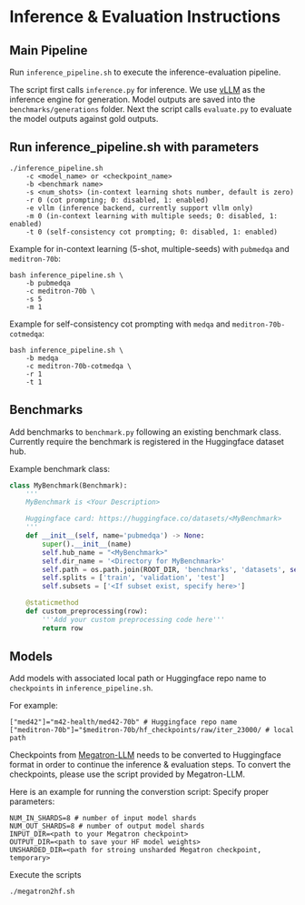 # Inference & Evaluation Instructions

## Main Pipeline

Run `inference_pipeline.sh` to execute the inference-evaluation pipeline.

The script first calls `inference.py` for inference. We use [vLLM](https://github.com/vllm-project/vllm) as the inference engine for generation. Model outputs are saved into the `benchmarks/generations` folder. Next the script calls `evaluate.py` to evaluate the model outputs against gold outputs.

## Run inference_pipeline.sh with parameters

    ./inference_pipeline.sh
        -c <model_name> or <checkpoint_name>
        -b <benchmark name>
        -s <num_shots> (in-context learning shots number, default is zero)
        -r 0 (cot prompting; 0: disabled, 1: enabled)
        -e vllm (inference backend, currently support vllm only)
        -m 0 (in-context learning with multiple seeds; 0: disabled, 1: enabled)
        -t 0 (self-consistency cot prompting; 0: disabled, 1: enabled)

Example for in-context learning (5-shot, multiple-seeds) with `pubmedqa` and `meditron-70b`:

    bash inference_pipeline.sh \
        -b pubmedqa
        -c meditron-70b \
        -s 5
        -m 1

Example for self-consistency cot prompting with `medqa` and `meditron-70b-cotmedqa`:

    bash inference_pipeline.sh \
        -b medqa
        -c meditron-70b-cotmedqa \
        -r 1
        -t 1

## Benchmarks

Add benchmarks to `benchmark.py` following an existing benchmark class. Currently require the benchmark is registered in the Huggingface dataset hub.

Example benchmark class:

```python
class MyBenchmark(Benchmark):
    '''
    MyBenchmark is <Your Description>

    Huggingface card: https://huggingface.co/datasets/<MyBenchmark>
    '''
    def __init__(self, name='pubmedqa') -> None:
        super().__init__(name)
        self.hub_name = "<MyBenchmark>"
        self.dir_name = '<Directory for MyBenchmark>'
        self.path = os.path.join(ROOT_DIR, 'benchmarks', 'datasets', self.dir_name)
        self.splits = ['train', 'validation', 'test']
        self.subsets = ['<If subset exist, specify here>']

    @staticmethod
    def custom_preprocessing(row):
        '''Add your custom preprocessing code here'''
        return row
```

## Models

Add models with associated local path or Huggingface repo name to `checkpoints` in `inference_pipeline.sh`.

For example:

    ["med42"]="m42-health/med42-70b" # Huggingface repo name
    ["meditron-70b"]="$meditron-70b/hf_checkpoints/raw/iter_23000/ # local path

Checkpoints from [Megatron-LLM](https://github.com/epfLLM/Megatron-LLM) needs to be converted to Huggingface format in order to continue the inference & evaluation steps. To convert the checkpoints, please use the script provided by Megatron-LLM.

Here is an example for running the converstion script:
Specify proper parameters:

    NUM_IN_SHARDS=8 # number of input model shards
    NUM_OUT_SHARDS=8 # number of output model shards
    INPUT_DIR=<path to your Megatron checkpoint>
    OUTPUT_DIR=<path to save your HF model weights>
    UNSHARDED_DIR=<path for stroing unsharded Megatron checkpoint, temporary>

Execute the scripts

    ./megatron2hf.sh
